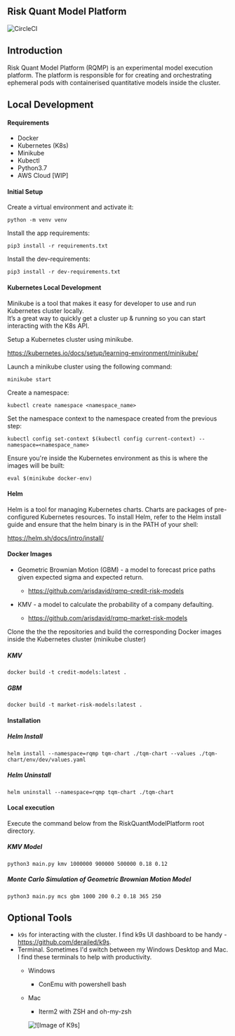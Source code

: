 ## Risk Quant Model Platform
![CircleCI](https://circleci.com/gh/arisdavid/RiskQuantModelPlatform/tree/master.svg?style=shield&circle-token=4497d0b6994553429ad830631fbde0e5762aab67)

## Introduction
Risk Quant Model Platform (RQMP) is an experimental model execution platform. 
The platform is responsible for for creating and orchestrating ephemeral pods with containerised quantitative models inside the cluster. 
 
 
## Local Development

#### Requirements
* Docker
* Kubernetes (K8s)
* Minikube
* Kubectl 
* Python3.7
* AWS Cloud [WIP]

#### Initial Setup

Create a virtual environment and activate it:
```
python -m venv venv
```

Install the app requirements:
```
pip3 install -r requirements.txt
```

Install the dev-requirements:
```
pip3 install -r dev-requirements.txt
```

#### Kubernetes Local Development
Minikube is a tool that makes it easy for developer to use and run Kubernetes cluster locally.  
It’s a great way to quickly get a cluster up & running so you can start interacting with the K8s API.

Setup a Kubernetes cluster using minikube. 

https://kubernetes.io/docs/setup/learning-environment/minikube/

Launch a minikube cluster using the following command:
```
minikube start 
```

Create a namespace:
```
kubectl create namespace <namespace_name>
```

Set the namespace context to the namespace created from the previous step:
```
kubectl config set-context $(kubectl config current-context) --namespace=<namespace_name>
```

Ensure you're inside the Kubernetes environment as this is where the images will be built:
 
```
eval $(minikube docker-env)
```


#### Helm 
Helm is a tool for managing Kubernetes charts. Charts are packages of pre-configured Kubernetes resources.
To install Helm, refer to the Helm install guide and ensure that the helm binary is in the PATH of your shell:

https://helm.sh/docs/intro/install/

#### Docker Images

* Geometric Brownian Motion (GBM) - a model to forecast price paths given expected sigma and expected return.
    * https://github.com/arisdavid/rqmp-credit-risk-models
    
* KMV - a model to calculate the probability of a company defaulting.
    * https://github.com/arisdavid/rqmp-market-risk-models


Clone the the the repositories and build the corresponding Docker images inside the Kubernetes cluster (minikube cluster)

##### KMV 
```
docker build -t credit-models:latest .
```

##### GBM 
```
docker build -t market-risk-models:latest .
```


#### Installation

##### Helm Install
```
helm install --namespace=rqmp tqm-chart ./tqm-chart --values ./tqm-chart/env/dev/values.yaml
```

##### Helm Uninstall
```
helm uninstall --namespace=rqmp tqm-chart ./tqm-chart
```

#### Local execution

Execute the command below from the RiskQuantModelPlatform root directory.

##### KMV Model
```
python3 main.py kmv 1000000 900000 500000 0.18 0.12
```

##### Monte Carlo Simulation of Geometric Brownian Motion Model

```
python3 main.py mcs gbm 1000 200 0.2 0.18 365 250
```


## Optional Tools
* `k9s` for interacting with the cluster. I find k9s UI dashboard to be handy  - https://github.com/derailed/k9s. 
* Terminal. Sometimes I'd switch between my Windows Desktop and Mac. I find these terminals to help with productivity.
  * Windows
    * ConEmu with powershell bash
  * Mac
    * Iterm2 with ZSH and oh-my-zsh
    
    ![![Image of K9s]](https://i.imgur.com/0vp4nBV.gif)
